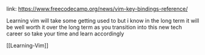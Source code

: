 link: https://www.freecodecamp.org/news/vim-key-bindings-reference/

Learning vim will take some getting used to but i know in the long term it will be well worth it over the long term as you transition into this new tech career so take your time and learn accordingly

[[Learning-Vim]]
